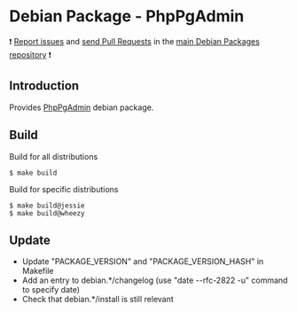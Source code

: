 # Debian Package - PhpPgAdmin

:exclamation: [Report issues](https://github.com/manala/debian-packages/issues) and [send Pull Requests](https://github.com/manala/debian-packages/pulls) in the [main Debian Packages repository](https://github.com/manala/debian-packages) :exclamation:

## Introduction

Provides [PhpPgAdmin](http://phppgadmin.sourceforge.net/doku.php) debian package.

## Build

Build for all distributions

```
$ make build
```

Build for specific distributions

```
$ make build@jessie
$ make build@wheezy
```

## Update

* Update "PACKAGE_VERSION" and "PACKAGE_VERSION_HASH" in Makefile
* Add an entry to debian.*/changelog (use "date --rfc-2822 -u" command to specify date)
* Check that debian.*/install is still relevant
